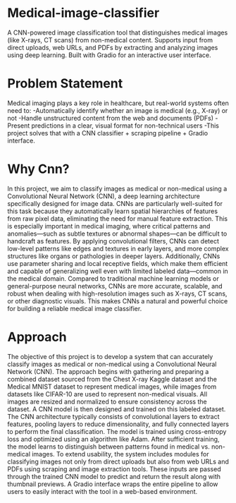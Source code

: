 # Medical-image-classifier
A CNN-powered image classification tool that distinguishes medical images (like X-rays, CT scans) from non-medical content. Supports input from direct uploads, web URLs, and PDFs by extracting and analyzing images using deep learning. Built with Gradio for an interactive user interface.


# Problem Statement
Medical imaging plays a key role in healthcare, but real-world systems often need to:
-Automatically identify whether an image is medical (e.g., X-ray) or not
-Handle unstructured content from the web and documents (PDFs)
-Present predictions in a clear, visual format for non-technical users
-This project solves that with a CNN classifier + scraping pipeline + Gradio interface.

# Why Cnn?
In this project, we aim to classify images as medical or non-medical using a Convolutional Neural Network (CNN), a deep learning architecture specifically designed for image data. CNNs are particularly well-suited for this task because they automatically learn spatial hierarchies of features from raw pixel data, eliminating the need for manual feature extraction. This is especially important in medical imaging, where critical patterns and anomalies—such as subtle textures or abnormal shapes—can be difficult to handcraft as features. By applying convolutional filters, CNNs can detect low-level patterns like edges and textures in early layers, and more complex structures like organs or pathologies in deeper layers. Additionally, CNNs use parameter sharing and local receptive fields, which make them efficient and capable of generalizing well even with limited labeled data—common in the medical domain. Compared to traditional machine learning models or general-purpose neural networks, CNNs are more accurate, scalable, and robust when dealing with high-resolution images such as X-rays, CT scans, or other diagnostic visuals. This makes CNNs a natural and powerful choice for building a reliable medical image classifier.

# Approach
The objective of this project is to develop a system that can accurately classify images as medical or non-medical using a Convolutional Neural Network (CNN). The approach begins with gathering and preparing a combined dataset sourced from the Chest X-ray Kaggle dataset and the Medical MNIST dataset to represent medical images, while images from datasets like CIFAR-10 are used to represent non-medical visuals. All images are resized and normalized to ensure consistency across the dataset.
A CNN model is then designed and trained on this labeled dataset. The CNN architecture typically consists of convolutional layers to extract features, pooling layers to reduce dimensionality, and fully connected layers to perform the final classification. The model is trained using cross-entropy loss and optimized using an algorithm like Adam. After sufficient training, the model learns to distinguish between patterns found in medical vs. non-medical images.
To extend usability, the system includes modules for classifying images not only from direct uploads but also from web URLs and PDFs using scraping and image extraction tools. These inputs are passed through the trained CNN model to predict and return the result along with thumbnail previews. A Gradio interface wraps the entire pipeline to allow users to easily interact with the tool in a web-based environment.

